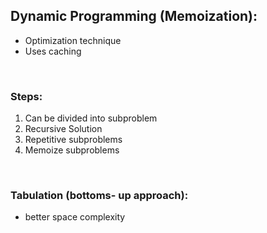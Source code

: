 ## Dynamic Programming (Memoization):
- Optimization technique
- Uses caching
<br>

### Steps:
1. Can be divided into subproblem
2. Recursive Solution
3. Repetitive subproblems
4. Memoize subproblems
<br>

### Tabulation (bottoms- up approach):
- better space complexity